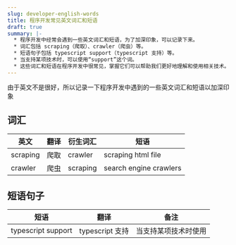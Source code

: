 ```yaml
---
slug: developer-english-words
title: 程序开发常见英文词汇和短语
draft: true
summary: |-
  * 程序开发中经常会遇到一些英文词汇和短语，为了加深印象，可以记录下来。
  * 词汇包括 scraping（爬取）、crawler（爬虫）等。
  * 短语句子包括 typescript support（typescript 支持）等。
  * 当支持某项技术时，可以使用“support”这个词。
  * 这些词汇和短语在程序开发中很常见，掌握它们可以帮助我们更好地理解和使用相关技术。
---
```


由于英文不是很好，所以记录一下程序开发中遇到的一些英文词汇和短语以加深印象

<!--truncate-->

## 词汇

| 英文     | 翻译 | 衍生词汇 | 短语                   |
| -------- | ---- | -------- | ---------------------- |
| scraping | 爬取 | crawler  | scraping html file     |
| crawler  | 爬虫 | scraping | search engine crawlers |

## 短语句子

| 短语               | 翻译            | 备注                 |
| ------------------ | --------------- | -------------------- |
| typescript support | typescript 支持 | 当支持某项技术时使用 |
